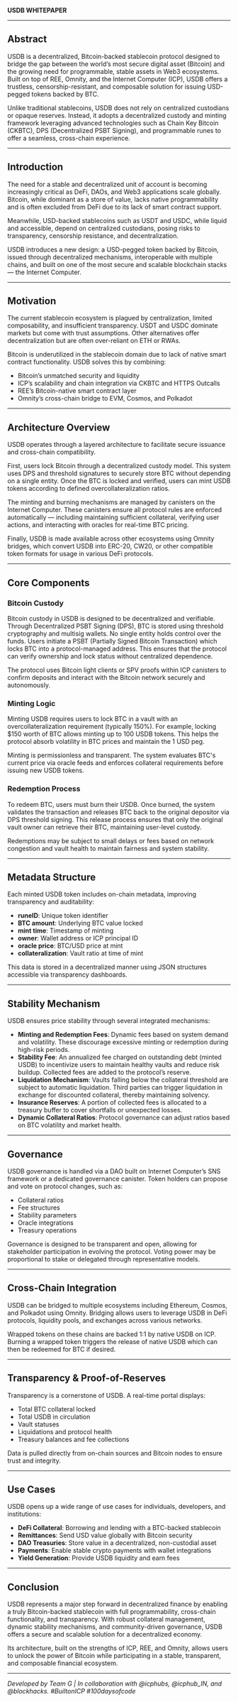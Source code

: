 **USDB WHITEPAPER**

---

## Abstract

USDB is a decentralized, Bitcoin-backed stablecoin protocol designed to bridge the gap between the world’s most secure digital asset (Bitcoin) and the growing need for programmable, stable assets in Web3 ecosystems. Built on top of REE, Omnity, and the Internet Computer (ICP), USDB offers a trustless, censorship-resistant, and composable solution for issuing USD-pegged tokens backed by BTC.

Unlike traditional stablecoins, USDB does not rely on centralized custodians or opaque reserves. Instead, it adopts a decentralized custody and minting framework leveraging advanced technologies such as Chain Key Bitcoin (CKBTC), DPS (Decentralized PSBT Signing), and programmable runes to offer a seamless, cross-chain experience.

---

## Introduction

The need for a stable and decentralized unit of account is becoming increasingly critical as DeFi, DAOs, and Web3 applications scale globally. Bitcoin, while dominant as a store of value, lacks native programmability and is often excluded from DeFi due to its lack of smart contract support.

Meanwhile, USD-backed stablecoins such as USDT and USDC, while liquid and accessible, depend on centralized custodians, posing risks to transparency, censorship resistance, and decentralization.

USDB introduces a new design: a USD-pegged token backed by Bitcoin, issued through decentralized mechanisms, interoperable with multiple chains, and built on one of the most secure and scalable blockchain stacks — the Internet Computer.

---

## Motivation

The current stablecoin ecosystem is plagued by centralization, limited composability, and insufficient transparency. USDT and USDC dominate markets but come with trust assumptions. Other alternatives offer decentralization but are often over-reliant on ETH or RWAs.

Bitcoin is underutilized in the stablecoin domain due to lack of native smart contract functionality. USDB solves this by combining:

- Bitcoin’s unmatched security and liquidity
- ICP’s scalability and chain integration via CKBTC and HTTPS Outcalls
- REE’s Bitcoin-native smart contract layer
- Omnity’s cross-chain bridge to EVM, Cosmos, and Polkadot

---

## Architecture Overview

USDB operates through a layered architecture to facilitate secure issuance and cross-chain compatibility.

First, users lock Bitcoin through a decentralized custody model. This system uses DPS and threshold signatures to securely store BTC without depending on a single entity. Once the BTC is locked and verified, users can mint USDB tokens according to defined overcollateralization ratios.

The minting and burning mechanisms are managed by canisters on the Internet Computer. These canisters ensure all protocol rules are enforced automatically — including maintaining sufficient collateral, verifying user actions, and interacting with oracles for real-time BTC pricing.

Finally, USDB is made available across other ecosystems using Omnity bridges, which convert USDB into ERC-20, CW20, or other compatible token formats for usage in various DeFi protocols.

---

## Core Components

### Bitcoin Custody

Bitcoin custody in USDB is designed to be decentralized and verifiable. Through Decentralized PSBT Signing (DPS), BTC is stored using threshold cryptography and multisig wallets. No single entity holds control over the funds. Users initiate a PSBT (Partially Signed Bitcoin Transaction) which locks BTC into a protocol-managed address. This ensures that the protocol can verify ownership and lock status without centralized dependence.

The protocol uses Bitcoin light clients or SPV proofs within ICP canisters to confirm deposits and interact with the Bitcoin network securely and autonomously.

### Minting Logic

Minting USDB requires users to lock BTC in a vault with an overcollateralization requirement (typically 150%). For example, locking \$150 worth of BTC allows minting up to 100 USDB tokens. This helps the protocol absorb volatility in BTC prices and maintain the 1 USD peg.

Minting is permissionless and transparent. The system evaluates BTC's current price via oracle feeds and enforces collateral requirements before issuing new USDB tokens.

### Redemption Process

To redeem BTC, users must burn their USDB. Once burned, the system validates the transaction and releases BTC back to the original depositor via DPS threshold signing. This release process ensures that only the original vault owner can retrieve their BTC, maintaining user-level custody.

Redemptions may be subject to small delays or fees based on network congestion and vault health to maintain fairness and system stability.

---

## Metadata Structure

Each minted USDB token includes on-chain metadata, improving transparency and auditability:

- **runeID**: Unique token identifier
- **BTC amount**: Underlying BTC value locked
- **mint time**: Timestamp of minting
- **owner**: Wallet address or ICP principal ID
- **oracle price**: BTC/USD price at mint
- **collateralization**: Vault ratio at time of mint

This data is stored in a decentralized manner using JSON structures accessible via transparency dashboards.

---

## Stability Mechanism

USDB ensures price stability through several integrated mechanisms:

- **Minting and Redemption Fees**: Dynamic fees based on system demand and volatility. These discourage excessive minting or redemption during high-risk periods.
- **Stability Fee**: An annualized fee charged on outstanding debt (minted USDB) to incentivize users to maintain healthy vaults and reduce risk buildup. Collected fees are added to the protocol’s reserve.
- **Liquidation Mechanism**: Vaults falling below the collateral threshold are subject to automatic liquidation. Third parties can trigger liquidation in exchange for discounted collateral, thereby maintaining solvency.
- **Insurance Reserves**: A portion of collected fees is allocated to a treasury buffer to cover shortfalls or unexpected losses.
- **Dynamic Collateral Ratios**: Protocol governance can adjust ratios based on BTC volatility and market health.

---

## Governance

USDB governance is handled via a DAO built on Internet Computer’s SNS framework or a dedicated governance canister. Token holders can propose and vote on protocol changes, such as:

- Collateral ratios
- Fee structures
- Stability parameters
- Oracle integrations
- Treasury operations

Governance is designed to be transparent and open, allowing for stakeholder participation in evolving the protocol. Voting power may be proportional to stake or delegated through representative models.

---

## Cross-Chain Integration

USDB can be bridged to multiple ecosystems including Ethereum, Cosmos, and Polkadot using Omnity. Bridging allows users to leverage USDB in DeFi protocols, liquidity pools, and exchanges across various networks.

Wrapped tokens on these chains are backed 1:1 by native USDB on ICP. Burning a wrapped token triggers the release of native USDB which can then be redeemed for BTC if desired.

---

## Transparency & Proof-of-Reserves

Transparency is a cornerstone of USDB. A real-time portal displays:

- Total BTC collateral locked
- Total USDB in circulation
- Vault statuses
- Liquidations and protocol health
- Treasury balances and fee collections

Data is pulled directly from on-chain sources and Bitcoin nodes to ensure trust and integrity.

---

## Use Cases

USDB opens up a wide range of use cases for individuals, developers, and institutions:

- **DeFi Collateral**: Borrowing and lending with a BTC-backed stablecoin
- **Remittances**: Send USD value globally with Bitcoin security
- **DAO Treasuries**: Store value in a decentralized, non-custodial asset
- **Payments**: Enable stable crypto payments with wallet integrations
- **Yield Generation**: Provide USDB liquidity and earn fees

---

## Conclusion

USDB represents a major step forward in decentralized finance by enabling a truly Bitcoin-backed stablecoin with full programmability, cross-chain functionality, and transparency. With robust collateral management, dynamic stability mechanisms, and community-driven governance, USDB offers a secure and scalable solution for a decentralized economy.

Its architecture, built on the strengths of ICP, REE, and Omnity, allows users to unlock the power of Bitcoin while participating in a stable, transparent, and composable financial ecosystem.

---

_Developed by Team G | In collaboration with @icphubs, @icphub_IN, and @blockhacks. #BuiltonICP #100daysofcode_
